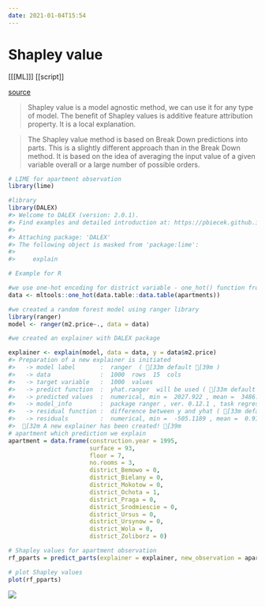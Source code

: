 ```yaml
---
date: 2021-01-04T15:54
---
```


# Shapley value

[[[ML]]]
[[script]]

[source](https://medium.com/responsibleml/basic-xai-with-dalex-part-5-shapley-values-85ceb4b58c99)

> Shapley value is a model agnostic method, we can use it for any type of model. The benefit of Shapley values is additive feature attribution property. It is a local explanation. 

> The Shapley value method is based on Break Down predictions into parts. This is a slightly different approach than in the Break Down method. It is based on the idea of averaging the input value of a given variable overall or a large number of possible orders.

``` r
# LIME for apartment observation
library(lime)

#library
library(DALEX)
#> Welcome to DALEX (version: 2.0.1).
#> Find examples and detailed introduction at: https://pbiecek.github.io/ema/
#> 
#> Attaching package: 'DALEX'
#> The following object is masked from 'package:lime':
#> 
#>     explain

# Example for R

#we use one-hot encoding for district variable - one_hot() function from mltools
data <- mltools::one_hot(data.table::data.table(apartments))

#we created a random forest model using ranger library
library(ranger)
model <- ranger(m2.price~., data = data)

#we created an explainer with DALEX package

explainer <- explain(model, data = data, y = data$m2.price)
#> Preparation of a new explainer is initiated
#>   -> model label       :  ranger  ( [33m default [39m )
#>   -> data              :  1000  rows  15  cols 
#>   -> target variable   :  1000  values 
#>   -> predict function  :  yhat.ranger  will be used ( [33m default [39m )
#>   -> predicted values  :  numerical, min =  2027.922 , mean =  3486.107 , max =  5912.079  
#>   -> model_info        :  package ranger , ver. 0.12.1 , task regression ( [33m default [39m ) 
#>   -> residual function :  difference between y and yhat ( [33m default [39m )
#>   -> residuals         :  numerical, min =  -505.1189 , mean =  0.9119012 , max =  700.163  
#>  [32m A new explainer has been created! [39m
# apartment which prediction we explain
apartment = data.frame(construction.year = 1995,
                       surface = 93,
                       floor = 7,
                       no.rooms = 3,
                       district_Bemowo = 0,
                       district_Bielany = 0,
                       district_Mokotow = 0,
                       district_Ochota = 1,
                       district_Praga = 0,
                       district_Srodmiescie = 0,
                       district_Ursus = 0,
                       district_Ursynow = 0,
                       district_Wola = 0,
                       district_Zoliborz = 0)

# Shapley values for apartment observation
rf_pparts = predict_parts(explainer = explainer, new_observation = apartment, type = "shap")

# plot Shapley values
plot(rf_pparts)
```

![](https://i.imgur.com/qWwkqrd.png)




